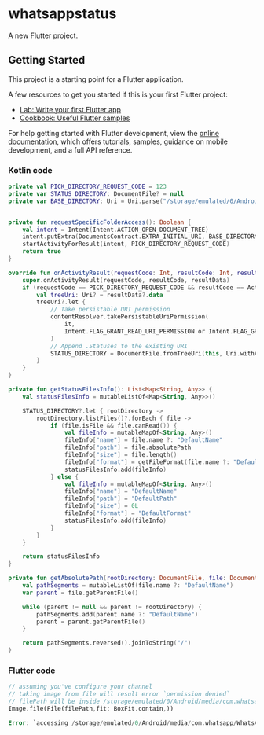 # whatsappstatus

A new Flutter project.

## Getting Started

This project is a starting point for a Flutter application.

A few resources to get you started if this is your first Flutter project:

- [Lab: Write your first Flutter app](https://docs.flutter.dev/get-started/codelab)
- [Cookbook: Useful Flutter samples](https://docs.flutter.dev/cookbook)

For help getting started with Flutter development, view the
[online documentation](https://docs.flutter.dev/), which offers tutorials,
samples, guidance on mobile development, and a full API reference.

### Kotlin code

```kotlin
private val PICK_DIRECTORY_REQUEST_CODE = 123
private var STATUS_DIRECTORY: DocumentFile? = null
private var BASE_DIRECTORY: Uri = Uri.parse("/storage/emulated/0/Android/media/com.whatsapp/WhatsApp/Media/")


private fun requestSpecificFolderAccess(): Boolean {
    val intent = Intent(Intent.ACTION_OPEN_DOCUMENT_TREE)
    intent.putExtra(DocumentsContract.EXTRA_INITIAL_URI, BASE_DIRECTORY)
    startActivityForResult(intent, PICK_DIRECTORY_REQUEST_CODE)
    return true
}

override fun onActivityResult(requestCode: Int, resultCode: Int, resultData: Intent?) {
    super.onActivityResult(requestCode, resultCode, resultData)
    if (requestCode == PICK_DIRECTORY_REQUEST_CODE && resultCode == Activity.RESULT_OK) {
        val treeUri: Uri? = resultData?.data
        treeUri?.let {
            // Take persistable URI permission
            contentResolver.takePersistableUriPermission(
                it,
                Intent.FLAG_GRANT_READ_URI_PERMISSION or Intent.FLAG_GRANT_WRITE_URI_PERMISSION
            )
            // Append .Statuses to the existing URI
            STATUS_DIRECTORY = DocumentFile.fromTreeUri(this, Uri.withAppendedPath(it, ".Statuses"))
        }
    }
}

private fun getStatusFilesInfo(): List<Map<String, Any>> {
    val statusFilesInfo = mutableListOf<Map<String, Any>>()

    STATUS_DIRECTORY?.let { rootDirectory ->
        rootDirectory.listFiles()?.forEach { file ->
            if (file.isFile && file.canRead()) {
                val fileInfo = mutableMapOf<String, Any>()
                fileInfo["name"] = file.name ?: "DefaultName"
                fileInfo["path"] = file.absolutePath
                fileInfo["size"] = file.length()
                fileInfo["format"] = getFileFormat(file.name ?: "DefaultName")
                statusFilesInfo.add(fileInfo)
            } else {
                val fileInfo = mutableMapOf<String, Any>()
                fileInfo["name"] = "DefaultName"
                fileInfo["path"] = "DefaultPath"
                fileInfo["size"] = 0L
                fileInfo["format"] = "DefaultFormat"
                statusFilesInfo.add(fileInfo)
            }
        }
    }

    return statusFilesInfo
}

private fun getAbsolutePath(rootDirectory: DocumentFile, file: DocumentFile): String {
    val pathSegments = mutableListOf(file.name ?: "DefaultName")
    var parent = file.getParentFile()

    while (parent != null && parent != rootDirectory) {
        pathSegments.add(parent.name ?: "DefaultName")
        parent = parent.getParentFile()
    }

    return pathSegments.reversed().joinToString("/")
}

```

### Flutter code

```dart
// assuming you've configure your channel 
// taking image from file will result error `permission denied`
// filePath will be inside /storage/emulated/0/Android/media/com.whatsapp/WhatsApp/Media/
Image.file(File(filePath,fit: BoxFit.contain,))

Error: `accessing /storage/emulated/0/Android/media/com.whatsapp/WhatsApp/Media/ Permission Denied`
```